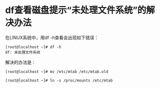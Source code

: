 # df查看磁盘提示“未处理文件系统”的解决办法

在LINUX系统中，用df -h查看会出现如下错误：
```
[root@localhost ~]# df -h
df: 未处理文件系统
```

解决的办法是：

```
[root@localhost ~]# mv /etc/mtab /etc/mtab.old
```
```
[root@localhost ~]# ln -s /proc/mounts /etc/mtab
```